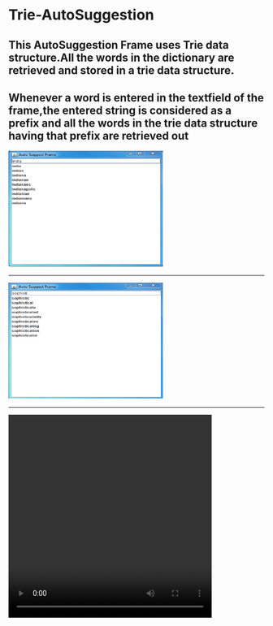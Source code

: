 # Trie-AutoSuggestion
<html>
<body>
<h2>This AutoSuggestion Frame uses Trie data structure.All the words in the dictionary are retrieved and stored in a trie data structure.</h2>
<h2>Whenever a word is entered in the textfield of the frame,the entered string is considered as a prefix and all the words in the trie data structure having that prefix are retrieved out</h2>
<img src="images/img1.PNG" alt="view" style="width:304px;height:228px;">
<hr>
<img src="images/img2.PNG" alt="view" style="width:304px;height:228px;">
<hr>
<video width="400" height="400" controls="false" autoplay="autoplay">
<source src="Trie-AutoSuggestion/images/gv.mp4" type="video/mp4"/>
</video> 
</body>
</html>
